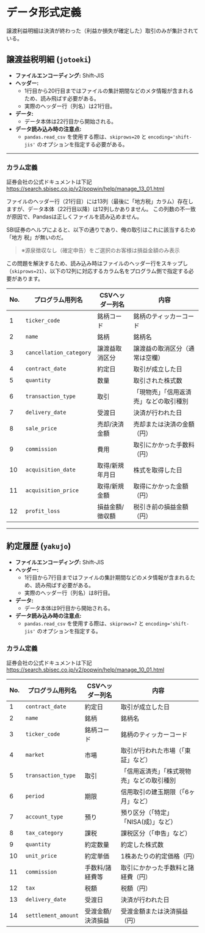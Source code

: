 # データ形式定義

譲渡利益明細は決済が終わった（利益か損失が確定した）取引のみが集計されている。

## 譲渡益税明細 (`jotoeki`)

- **ファイルエンコーディング:** Shift-JIS
- **ヘッダー:**
    - 1行目から20行目まではファイルの集計期間などのメタ情報が含まれるため、読み飛ばす必要がある。
    - 実際のヘッダー行（列名）は21行目。
- **データ:**
    - データ本体は22行目から開始される。
- **データ読み込み時の注意点:**
    - `pandas.read_csv` を使用する際は、`skiprows=20` と `encoding='shift-jis'` のオプションを指定する必要がある。

---
### カラム定義

証券会社の公式ドキュメントは下記
https://search.sbisec.co.jp/v2/popwin/help/manage_13_01.html

ファイルのヘッダー行（21行目）には13列（最後に「地方税」カラム）存在しますが、データ本体（22行目以降）は12列しかありません。
この列数の不一致が原因で、Pandasは正しくファイルを読み込めません。

SBI証券のヘルプによると、以下の通りであり、俺の取引はこれに該当するため「地方
税」が無いのだ。
> ※源泉徴収なし（確定申告）をご選択のお客様は損益金額のみ表示

この問題を解決するため、読み込み時はファイルのヘッダー行をスキップし（`skiprows=21`）、以下の12列に対応するカラム名をプログラム側で指定する必要があります。

| No. | プログラム用列名 | CSVヘッダー列名 | 内容 |
|---|---|---|---|
| 1 | `ticker_code` | 銘柄コード | 銘柄のティッカーコード |
| 2 | `name` | 銘柄 | 銘柄名 |
| 3 | `cancellation_category` | 譲渡益取消区分 | 譲渡益の取消区分（通常は空欄） |
| 4 | `contract_date` | 約定日 | 取引が成立した日 |
| 5 | `quantity` | 数量 | 取引された株式数 |
| 6 | `transaction_type`| 取引 | 「現物売」「信用返済売」などの取引種別 |
| 7 | `delivery_date` | 受渡日 | 決済が行われた日 |
| 8 | `sale_price` | 売却/決済金額 | 売却または決済の金額（円） |
| 9 | `commission` | 費用 | 取引にかかった手数料（円） |
| 10 | `acquisition_date` | 取得/新規年月日 | 株式を取得した日 |
| 11 | `acquisition_price` | 取得/新規金額 | 取得にかかった金額（円） |
| 12 | `profit_loss` | 損益金額/徴収額 | 税引き前の損益金額（円） |

---

## 約定履歴 (`yakujo`)

- **ファイルエンコーディング:** Shift-JIS
- **ヘッダー:**
    - 1行目から7行目まではファイルの集計期間などのメタ情報が含まれるため、読み飛ばす必要がある。
    - 実際のヘッダー行（列名）は8行目。
- **データ:**
    - データ本体は9行目から開始される。
- **データ読み込み時の注意点:**
    - `pandas.read_csv` を使用する際は、`skiprows=7` と `encoding='shift-jis'` のオプションを指定する。

### カラム定義

証券会社の公式ドキュメントは下記
https://search.sbisec.co.jp/v2/popwin/help/manage_10_01.html

| No. | プログラム用列名 | CSVヘッダー列名 | 内容 |
|---|---|---|---|
| 1 | `contract_date` | 約定日 | 取引が成立した日 |
| 2 | `name` | 銘柄 | 銘柄名 |
| 3 | `ticker_code` | 銘柄コード | 銘柄のティッカーコード |
| 4 | `market` | 市場 | 取引が行われた市場（「東証」など） |
| 5 | `transaction_type` | 取引 | 「信用返済売」「株式現物売」などの取引種別 |
| 6 | `period` | 期限 | 信用取引の建玉期限（「6ヶ月」など） |
| 7 | `account_type` | 預り | 預り区分（「特定」「NISA(成)」など） |
| 8 | `tax_category` | 課税 | 課税区分（「申告」など） |
| 9 | `quantity` | 約定数量 | 約定した株式数 |
| 10 | `unit_price` | 約定単価 | 1株あたりの約定価格（円） |
| 11 | `commission` | 手数料/諸経費等 | 取引にかかった手数料と諸経費（円） |
| 12 | `tax` | 税額 | 税額（円） |
| 13 | `delivery_date` | 受渡日 | 決済が行われた日 |
| 14 | `settlement_amount` | 受渡金額/決済損益 | 受渡金額または決済損益（円） | 
